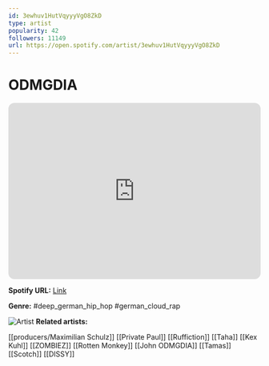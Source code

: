 ```yaml
---
id: 3ewhuv1HutVqyyyVgO8ZkD
type: artist
popularity: 42
followers: 11149
url: https://open.spotify.com/artist/3ewhuv1HutVqyyyVgO8ZkD
---
```

# ODMGDIA

<iframe style="border-radius:12px" src="https://open.spotify.com/embed/artist/3ewhuv1HutVqyyyVgO8ZkD" width="100%" height="352" frameBorder="0" allowfullscreen="" allow="autoplay; clipboard-write; encrypted-media; fullscreen; picture-in-picture" loading="lazy"></iframe>

**Spotify URL:** [Link](https://open.spotify.com/artist/3ewhuv1HutVqyyyVgO8ZkD)

**Genre:**  #deep_german_hip_hop #german_cloud_rap

![Artist](https://i.scdn.co/image/ab6761610000e5eb7cfcc8b274ee4ed0e55f30f5)
**Related artists:**

[[producers/Maximilian Schulz]]
[[Private Paul]]
[[Ruffiction]]
[[Taha]]
[[Kex Kuhl]]
[[ZOMBIEZ]]
[[Rotten Monkey]]
[[John ODMGDIA]]
[[Tamas]]
[[Scotch]]
[[DISSY]]
